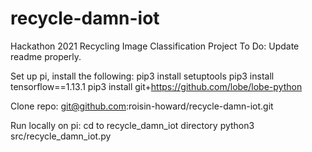 # recycle-damn-iot
Hackathon 2021 Recycling Image Classification Project
To Do: Update readme properly.

Set up pi, install the following:
pip3 install setuptools
pip3 install tensorflow==1.13.1
pip3 install git+https://github.com/lobe/lobe-python

Clone repo:
git@github.com:roisin-howard/recycle-damn-iot.git

Run locally on pi:
cd to recycle_damn_iot directory
python3 src/recycle_damn_iot.py
